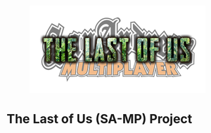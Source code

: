 <p align="center">
  <img src="tlou-logos/tlou-logo-medium.png">
</p>

# The Last of Us (SA-MP) Project
